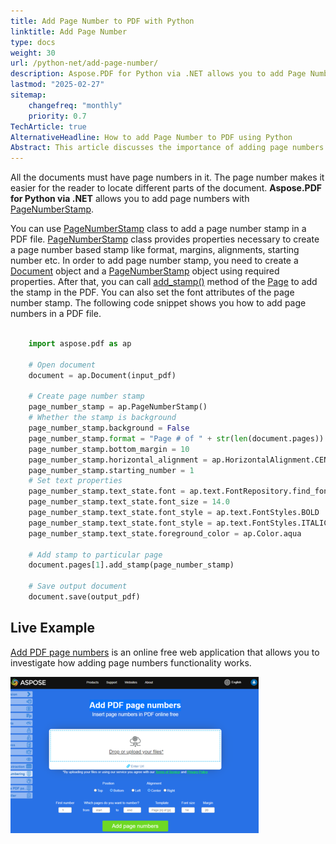 ```yaml
---
title: Add Page Number to PDF with Python
linktitle: Add Page Number
type: docs
weight: 30
url: /python-net/add-page-number/
description: Aspose.PDF for Python via .NET allows you to add Page Number Stamp to your PDF file using PageNumber Stamp class.
lastmod: "2025-02-27"
sitemap:
    changefreq: "monthly"
    priority: 0.7
TechArticle: true
AlternativeHeadline: How to add Page Number to PDF using Python
Abstract: This article discusses the importance of adding page numbers to documents for easier navigation and introduces the Aspose.PDF for Python via .NET library as a tool for achieving this in PDF files. The library utilizes the PageNumberStamp class, which offers properties to customize the page number stamp, including format, margins, alignments, and starting number. The process involves creating a Document object and a PageNumberStamp object, configuring desired properties, and applying the stamp to the PDF pages using the add_stamp() method. The article provides a Python code example demonstrating how to set up and apply page number stamps with customizable font attributes.
---
```


All the documents must have page numbers in it. The page number makes it easier for the reader to locate different parts of the document.
**Aspose.PDF for Python via .NET** allows you to add page numbers with [PageNumberStamp](https://reference.aspose.com/pdf/python-net/aspose.pdf/pagenumberstamp/).

You can use [PageNumberStamp](https://reference.aspose.com/pdf/python-net/aspose.pdf/pagenumberstamp/) class to add a page number stamp in a PDF file. [PageNumberStamp](https://reference.aspose.com/pdf/python-net/aspose.pdf/pagenumberstamp/) class provides properties necessary to create a page number based stamp like format, margins, alignments, starting number etc. In order to add page number stamp, you need to create a [Document](https://reference.aspose.com/pdf/python-net/aspose.pdf/document/) object and a [PageNumberStamp](https://reference.aspose.com/pdf/python-net/aspose.pdf/pagenumberstamp/) object using required properties. After that, you can call [add_stamp()](https://reference.aspose.com/pdf/python-net/aspose.pdf/page/#methods) method of the [Page](https://reference.aspose.com/pdf/python-net/aspose.pdf/page/) to add the stamp in the PDF. You can also set the font attributes of the page number stamp. The following code snippet shows you how to add page numbers in a PDF file.

```python

    import aspose.pdf as ap

    # Open document
    document = ap.Document(input_pdf)

    # Create page number stamp
    page_number_stamp = ap.PageNumberStamp()
    # Whether the stamp is background
    page_number_stamp.background = False
    page_number_stamp.format = "Page # of " + str(len(document.pages))
    page_number_stamp.bottom_margin = 10
    page_number_stamp.horizontal_alignment = ap.HorizontalAlignment.CENTER
    page_number_stamp.starting_number = 1
    # Set text properties
    page_number_stamp.text_state.font = ap.text.FontRepository.find_font("Arial")
    page_number_stamp.text_state.font_size = 14.0
    page_number_stamp.text_state.font_style = ap.text.FontStyles.BOLD
    page_number_stamp.text_state.font_style = ap.text.FontStyles.ITALIC
    page_number_stamp.text_state.foreground_color = ap.Color.aqua

    # Add stamp to particular page
    document.pages[1].add_stamp(page_number_stamp)

    # Save output document
    document.save(output_pdf)
```

## Live Example

[Add PDF page numbers](https://products.aspose.app/pdf/page-number) is an online free web application that allows you to investigate how adding page numbers functionality works.

[![How to add page number in pdf using Python](page_number.png)](https://products.aspose.app/pdf/page-number)

